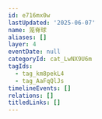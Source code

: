 ```yaml
---
id: e716mx0w
lastUpdated: '2025-06-07'
name: 笼脊球
aliases: []
layer: 4
eventDate: null
categoryId: cat_LwNX9U6m
tagIds:
  - tag_km8pekL4
  - tag_AaFqQlJs
timelineEvents: []
relations: []
titledLinks: []
---
```


